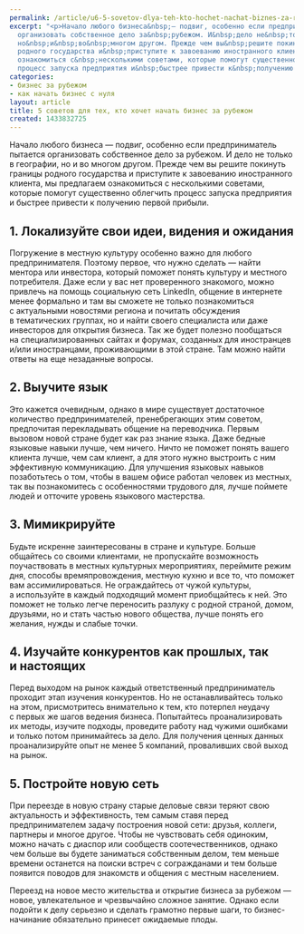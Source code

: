 ```yaml
---
permalink: /article/u6-5-sovetov-dlya-teh-kto-hochet-nachat-biznes-za-rubezhom
excerpt: "<p>Начало любого бизнеса&nbsp;— подвиг, особенно если предприниматель пытается
  организовать собственное дело за&nbsp;рубежом. И&nbsp;дело не&nbsp;только в&nbsp;географии,
  но&nbsp;и&nbsp;во&nbsp;многом другом. Прежде чем вы&nbsp;решите покинуть границы
  родного государства и&nbsp;приступите к завоеванию иностранного клиента, мы&nbsp;предлагаем
  ознакомиться с&nbsp;несколькими советами, которые помогут существенно облегчить
  процесс запуска предприятия и&nbsp;быстрее привести к&nbsp;получению первой прибыли.</p>"
categories:
- бизнес за рубежом
- как начать бизнес с нуля
layout: article
title: 5 советов для тех, кто хочет начать бизнес за рубежом
created: 1433832725
---
```

Начало любого бизнеса — подвиг, особенно если предприниматель пытается организовать собственное дело за рубежом. И дело не только в географии, но и во многом другом. Прежде чем вы решите покинуть границы родного государства и приступите к завоеванию иностранного клиента, мы предлагаем ознакомиться с несколькими советами, которые помогут существенно облегчить процесс запуска предприятия и быстрее привести к получению первой прибыли.

## 1. Локализуйте свои идеи, видения и ожидания ##

Погружение в местную культуру особенно важно для любого предпринимателя. Поэтому первое, что нужно сделать — найти ментора или инвестора, который поможет понять культуру и местного потребителя. Даже если у вас нет проверенного знакомого, можно привлечь на помощь социальную сеть LinkedIn, общение в интернете менее формально и там вы сможете не только познакомиться с актуальными новостями региона и почитать обсуждения в тематических группах, но и найти своего специалиста или даже инвесторов для открытия бизнеса. Так же будет полезно пообщаться на специализированных сайтах и форумах, созданных для иностранцев и/или иностранцами, проживающими в этой стране. Там можно найти ответы на еще незаданные вопросы.

## 2. Выучите язык ##

Это кажется очевидным, однако в мире существует достаточное количество предпринимателей, пренебрегающих этим советом, предпочитая перекладывать общение на переводчика. Первым вызовом новой стране будет как раз знание языка. Даже бедные языковые навыки лучше, чем ничего. Ничто не поможет понять вашего клиента лучше, чем сам клиент, а для этого нужно выстроить с ним эффективную коммуникацию. Для улучшения языковых навыков позаботьтесь о том, чтобы в вашем офисе работал человек из местных, так вы познакомитесь с особенностями трудового для, лучше поймете людей и отточите уровень языкового мастерства.

## 3. Мимикрируйте ##

Будьте искренне заинтересованы в стране и культуре. Больше общайтесь со своими клиентами, не пропускайте возможность поучаствовать в местных культурных мероприятиях, переймите режим дня, способы времяпровождения, местную кухню и все то, что поможет вам ассимилироваться. Не ограждайтесь от чужой культуры, а используйте в каждый подходящий момент приобщайтесь к ней. Это поможет не только легче переносить разлуку с родной страной, домом, друзьями, но и стать частью нового общества, лучше понять его желания, нужды и слабые точки.

## 4. Изучайте конкурентов как прошлых, так и настоящих ##

Перед выходом на рынок каждый ответственный предприниматель проходит этап изучения конкурентов. Но не останавливайтесь только на этом, присмотритесь внимательно к тем, кто потерпел неудачу с первых же шагов ведения бизнеса. Попытайтесь проанализировать их методы, изучите подходы, проведите работу над чужими ошибками и только потом принимайтесь за дело. Для получения ценных данных проанализируйте опыт не менее 5 компаний, проваливших свой выход на рынок.

## 5. Постройте новую сеть ##

При переезде в новую страну старые деловые связи теряют свою актуальность и эффективность, тем самым ставя перед предпринимателем задачу построения новой сети: друзья, коллеги, партнеры и многое другое. Чтобы не чувствовать себя одиноким, можно начать с диаспор или сообществ соотечественников, однако чем больше вы будете заниматься собственным делом, тем меньше времени останется на поиски встреч с согражданами и тем больше появится поводов для знакомств и общения с местным населением.

Переезд на новое место жительства и открытие бизнеса за рубежом — новое, увлекательное и чрезвычайно сложное занятие. Однако если подойти к делу серьезно и сделать грамотно первые шаги, то бизнес-начинание обязательно принесет ожидаемые плоды.
